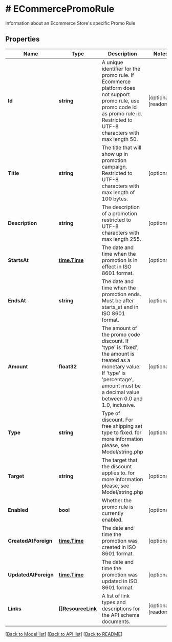 # # ECommercePromoRule
Information about an Ecommerce Store&#39;s specific Promo Rule

## Properties 


Name | Type | Description | Notes
------------ | ------------- | ------------- | -------------
**Id**| **string** | A unique identifier for the promo rule. If Ecommerce platform does not support promo rule, use promo code id as promo rule id. Restricted to UTF-8 characters with max length 50.  | [optional] [readonly]
**Title**| **string** | The title that will show up in promotion campaign. Restricted to UTF-8 characters with max length of 100 bytes.  | [optional]
**Description**| **string** | The description of a promotion restricted to UTF-8 characters with max length 255.  | [optional]
**StartsAt**| [**time.Time**](time.Time.md) | The date and time when the promotion is in effect in ISO 8601 format.  | [optional]
**EndsAt**| **string** | The date and time when the promotion ends. Must be after starts_at and in ISO 8601 format.  | [optional]
**Amount**| **float32** | The amount of the promo code discount. If &#39;type&#39; is &#39;fixed&#39;, the amount is treated as a monetary value. If &#39;type&#39; is &#39;percentage&#39;, amount must be a decimal value between 0.0 and 1.0, inclusive.  | [optional]
**Type**| **string** | Type of discount. For free shipping set type to fixed. for more information please, see Model/string.php  | [optional]
**Target**| **string** | The target that the discount applies to. for more information please, see Model/string.php  | [optional]
**Enabled**| **bool** | Whether the promo rule is currently enabled.  | [optional]
**CreatedAtForeign**| [**time.Time**](time.Time.md) | The date and time the promotion was created in ISO 8601 format.  | [optional]
**UpdatedAtForeign**| [**time.Time**](time.Time.md) | The date and time the promotion was updated in ISO 8601 format.  | [optional]
**Links**| [**[]ResourceLink**](ResourceLink.md) | A list of link types and descriptions for the API schema documents.  | [optional] [readonly]


[[Back to Model list]](../../README.md#models) [[Back to API list]](../../README.md#endpoints) [[Back to README]](../../README.md)

